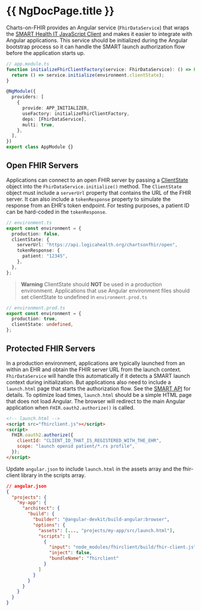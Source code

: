 # {{ NgDocPage.title }}

Charts-on-FHIR provides an Angular service (`FhirDataService`) that wraps the [SMART Health IT JavaScript Client](http://docs.smarthealthit.org/client-js/) and makes it easier to integrate with Angular applications. This service should be initialized during the Angular bootstrap process so it can handle the SMART launch authorization flow before the application starts up.

```ts
// app.module.ts
function initializeFhirClientFactory(service: FhirDataService): () => Promise<void> {
  return () => service.initialize(environment.clientState);
}

@NgModule({
  providers: [
    {
      provide: APP_INITIALIZER,
      useFactory: initializeFhirClientFactory,
      deps: [FhirDataService],
      multi: true,
    },
  ],
})
export class AppModule {}
```

## Open FHIR Servers

Applications can connect to an open FHIR server by passing a [ClientState](http://docs.smarthealthit.org/client-js/typedoc/interfaces/types.fhirclient.ClientState.html) object into the `FhirDataService.initialize()` method. The `ClientState` object must include a `serverUrl` property that contains the URL of the FHIR server. It can also include a `tokenResponse` property to simulate the response from an EHR's token endpoint. For testing purposes, a patient ID can be hard-coded in the `tokenResponse`.

```ts
// environment.ts
export const environment = {
  production: false,
  clientState: {
    serverUrl: "https://api.logicahealth.org/chartsonfhir/open",
    tokenResponse: {
      patient: "12345",
    },
  },
};
```

> **Warning**
> ClientState should **NOT** be used in a production environment. Applications that use Angular environment files should set clientState to undefined in `environment.prod.ts`

```ts
// environment.prod.ts
export const environment = {
  production: true,
  clientState: undefined,
};
```

## Protected FHIR Servers

In a production environment, applications are typically launched from an within an EHR and obtain the FHIR server URL from the launch context. `FhirDataService` will handle this automatically if it detects a SMART launch context during initialization. But applications also need to include a `launch.html` page that starts the authorization flow. See the [SMART API](http://docs.smarthealthit.org/client-js/api.html) for details. To optimize load times, `launch.html` should be a simple HTML page that does not load Angular. The browser will redirect to the main Angular application when `FHIR.oauth2.authorize()` is called.

```html
<!-- launch.html -->
<script src="fhirclient.js"></script>
<script>
  FHIR.oauth2.authorize({
    clientId: "CLIENT_ID_THAT_IS_REGISTERED_WITH_THE_EHR",
    scope: "launch openid patient/*.rs profile",
  });
</script>
```

Update `angular.json` to include `launch.html` in the assets array and the fhir-client library in the scripts array.

```json
// angular.json
{
  "projects": {
    "my-app": {
      "architect": {
        "build": {
          "builder": "@angular-devkit/build-angular:browser",
          "options": {
            "assets": [..., "projects/my-app/src/launch.html"],
            "scripts": [
              {
                "input": "node_modules/fhirclient/build/fhir-client.js",
                "inject": false,
                "bundleName": "fhirclient"
              }
            ]
          }
        }
      }
    }
  }
}
```
